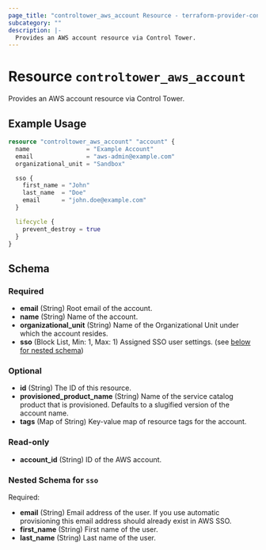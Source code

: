```yaml
---
page_title: "controltower_aws_account Resource - terraform-provider-controltower"
subcategory: ""
description: |-
  Provides an AWS account resource via Control Tower.
---
```


# Resource `controltower_aws_account`

Provides an AWS account resource via Control Tower.

## Example Usage

```terraform
resource "controltower_aws_account" "account" {
  name                = "Example Account"
  email               = "aws-admin@example.com"
  organizational_unit = "Sandbox"

  sso {
    first_name = "John"
    last_name  = "Doe"
    email      = "john.doe@example.com"
  }

  lifecycle {
    prevent_destroy = true
  }
}
```

## Schema

### Required

- **email** (String) Root email of the account.
- **name** (String) Name of the account.
- **organizational_unit** (String) Name of the Organizational Unit under which the account resides.
- **sso** (Block List, Min: 1, Max: 1) Assigned SSO user settings. (see [below for nested schema](#nestedblock--sso))

### Optional

- **id** (String) The ID of this resource.
- **provisioned_product_name** (String) Name of the service catalog product that is provisioned. Defaults to a slugified version of the account name.
- **tags** (Map of String) Key-value map of resource tags for the account.

### Read-only

- **account_id** (String) ID of the AWS account.

<a id="nestedblock--sso"></a>
### Nested Schema for `sso`

Required:

- **email** (String) Email address of the user. If you use automatic provisioning this email address should already exist in AWS SSO.
- **first_name** (String) First name of the user.
- **last_name** (String) Last name of the user.


